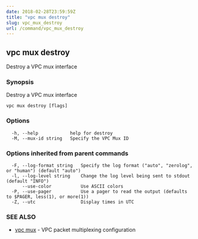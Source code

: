 ```yaml
---
date: 2018-02-28T23:59:59Z
title: "vpc mux destroy"
slug: vpc_mux_destroy
url: /command/vpc_mux_destroy
---
```

## vpc mux destroy

Destroy a VPC mux interface

### Synopsis


Destroy a VPC mux interface

```
vpc mux destroy [flags]
```

### Options

```
  -h, --help            help for destroy
  -M, --mux-id string   Specify the VPC Mux ID
```

### Options inherited from parent commands

```
  -F, --log-format string   Specify the log format ("auto", "zerolog", or "human") (default "auto")
  -l, --log-level string    Change the log level being sent to stdout (default "INFO")
      --use-color           Use ASCII colors
  -P, --use-pager           Use a pager to read the output (defaults to $PAGER, less(1), or more(1))
  -Z, --utc                 Display times in UTC
```

### SEE ALSO
* [vpc mux](/command/vpc_mux)	 - VPC packet multiplexing configuration

